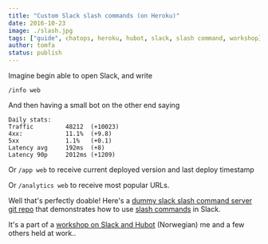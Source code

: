 ```yaml
---
title: "Custom Slack slash commands (on Heroku)"
date: 2016-10-23
image: ./slash.jpg
tags: ["guide", chatops, heroku, hubot, slack, slash command, workshop]
author: tomfa
status: publish
---
```


Imagine begin able to open Slack, and write 
```
/info web
```
And then having a small bot on the other end saying
```
Daily stats:
Traffic         48212  (+10023)
4xx:            11.1%  (+9.8)
5xx             1.1%   (+0.1)
Latency avg     192ms  (+8)
Latency 90p     2012ms (+1209)
```

Or `/app web` to receive current deployed version and last deploy timestamp

Or `/analytics web` to receive most popular URLs. 

Well that's perfectly doable! Here's a [dummy slack slash command server git repo](https://github.com/tomfa/slack-slash-commands) that demonstrates how to use [slash commands](https://api.slack.com/slash-commands) in Slack. 

It's a part of a [workshop on Slack and Hubot](https://github.com/bekk/chatops-workshop) (Norwegian) me and a few others held at work..
